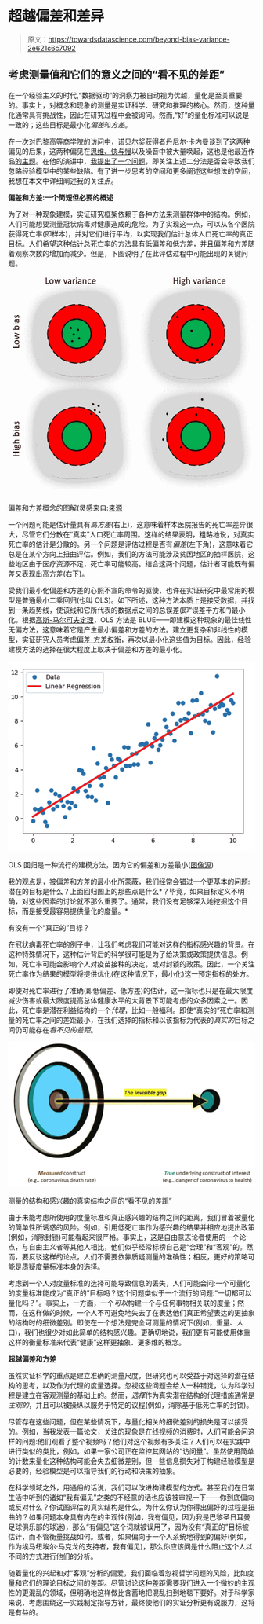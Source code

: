 # 超越偏差和差异

> 原文：<https://towardsdatascience.com/beyond-bias-variance-2e621c6c7092>

## 考虑测量值和它们的意义之间的“看不见的差距”

在一个经验主义的时代,“数据驱动”的洞察力被自动视为优越，量化是至关重要的。事实上，对概念和现象的测量是实证科学、研究和推理的核心。然而，这种量化通常具有挑战性，因此在研究过程中会被询问。然而,“好”的量化标准可以说是一致的；这些目标是最小化*偏差*和*方差*。

在一次对巴黎高等商学院的访问中，诺贝尔奖获得者丹尼尔·卡内曼谈到了这两种偏见的后果，这两种偏见在[思维、快与慢](https://www.amazon.com/Thinking-Fast-Slow-Daniel-Kahneman-ebook/dp/B00555X8OA/ref=sr_1_1?gclid=CjwKCAjwk_WVBhBZEiwAUHQCmaWqIwJIwwZfPQitwMzydkD7GWz6RFw34D5nwUeU76vU99znXn13mRoCWZgQAvD_BwE&hvadid=241636883754&hvdev=c&hvlocint=9067609&hvlocphy=9056252&hvnetw=g&hvqmt=e&hvrand=4017513470724740799&hvtargid=kwd-42799328994&hydadcr=21907_10171197&keywords=thinking+fast+thinking+slow&qid=1656588066&sr=8-1)以及噪音中被大量唤起，这也是他最近作品[的主题](https://www.amazon.com/Noise-Human-Judgment-Daniel-Kahneman/dp/0316451401)。在他的演讲中，[我提出了一个问题](http://www.youtube.com/watch?v=6X91ruTd6Fw&t=45m50s)，即关注上述二分法是否会导致我们忽略经验模型中的某些缺陷。有了进一步思考的空间和更多阐述这些想法的空间，我想在本文中详细阐述我的关注点。

**偏差和方差:一个简短但必要的概述**

为了对一种现象建模，实证研究框架依赖于各种方法来测量群体中的结构。例如，人们可能想要测量冠状病毒对健康造成的危险。为了实现这一点，可以从各个医院获得死亡率(即样本)，并对它们进行平均，以实现我们估计总体人口死亡率的真正目标。人们希望这种估计总死亡率的方法具有低偏差和低方差，并且偏差和方差随着观察次数的增加而减少。但是，下图说明了在此评估过程中可能出现的关键问题。

![](img/8110bda19aa5276a92afc232fbed1e54.png)

偏差和方差概念的图解(灵感来自:[来源](https://scott.fortmann-roe.com/docs/BiasVariance.html#:~:text=Understanding%20the%20Bias-Variance%20Tradeoff&text=When%20we%20discuss%20prediction%20models,to%20minimize%20bias%20and%20variance)

一个问题可能是估计量具有*高方差*(右上)，这意味着样本医院报告的死亡率差异很大，尽管它们分散在“真实”人口死亡率周围。这样的结果表明，粗略地说，对真实死亡率的估计是分散的。另一个问题是评估过程是否有*偏差*(左下角)，这意味着它总是在某个方向上扭曲评估。例如，我们的方法可能涉及贫困地区的抽样医院，这些地区由于医疗资源不足，死亡率可能较高。结合这两个问题，估计者可能既有偏差又表现出高方差(右下)。

受我们最小化偏差和方差的心照不宣的命令的驱使，也许在实证研究中最常用的模型是普通最小二乘回归(也叫 OLS)。如下所述，这种方法本质上是接受数据，并找到一条趋势线，使该线和它所代表的数据点之间的总误差(即“误差平方和”)最小化。根据[高斯-马尔可夫定理](https://en.wikipedia.org/wiki/Gauss%E2%80%93Markov_theorem)，OLS 方法是 BLUE——即建模这种现象的最佳线性无偏方法，这意味着它是产生最小偏差和方差的方法。建立更复杂和非线性的模型，实证研究人员考虑[偏差-方差权衡](https://medium.com/@itbodhi/bias-and-variance-trade-off-542b57ac7ff4#:~:text=Finding%20the%20right%20balance%20between,variance%20will%20decrease%20the%20bias.)，再次以最小化这些值为目标。因此，经验建模方法的选择在很大程度上取决于偏差和方差的最小化。

![](img/92522e136bb4b1c64c5f50a1924bc712.png)

OLS 回归是一种流行的建模方法，因为它的偏差和方差最小([图像源](https://www.researchgate.net/figure/Linear-Regression-model-sample-illustration_fig3_340271573))

我的观点是，被偏差和方差的最小化所蒙蔽，我们经常会错过一个更基本的问题:潜在的目标是什么？上面回归图上的那些点是什么*？毕竟，如果目标定义不明确，对这些因素的讨论就不那么重要了。通常，我们没有足够深入地挖掘这个目标，而是接受最容易提供量化的度量。*

有没有一个“真正的”目标？

在冠状病毒死亡率的例子中，让我们考虑我们可能对这样的指标感兴趣的背景。在这种特殊情况下，这种估计背后的科学很可能是为了给决策或政策提供信息。例如，死亡率可能会影响个人对疫苗接种的决定，或对封锁的政策。因此，一个关注死亡率作为结果的模型将提供优化(在这种情况下，最小化)这一预定指标的处方。

即使对死亡率进行了准确(即低偏差、低方差)的估计，这一指标也只是在最大限度减少伤害或最大限度提高总体健康水平的大背景下可能考虑的众多因素之一。因此，死亡率是潜在利益结构的一个*代理*，比如一般福利。即使“真实的”死亡率和测量的死亡率之间的差距最小，在我们选择的指标和以该指标为代表的*真实的*目标之间仍可能存在*看不见的差距*。

![](img/d3e62f08084a81b6c0e79f6de79edd32.png)

测量的结构和感兴趣的真实结构之间的“看不见的差距”

由于未能考虑所使用的度量标准和真正感兴趣的结构之间的距离，我们冒着被量化的简单性所诱惑的风险。例如，引用低死亡率作为感兴趣的结果并相应地提出政策(例如，消除封锁)可能看起来很严格。事实上，这是自由意志论者使用的一个论点，与自由主义者等其他人相比，他们似乎经常标榜自己是“合理”和“客观”的。然而，要反驳这样的论点，人们不需要依靠质疑测量的准确性；相反，更好的策略可能是质疑度量标准本身的选择。

考虑到一个人对度量标准的选择可能导致信息的丢失，人们可能会问:一个可量化的度量标准能成为“真正的”目标吗？这个问题类似于一个流行的问题:“一切都可以量化吗？”。事实上，一方面，一个*可以*构建一个与任何事物相关联的度量；然而，在这样做的时候，一个人不可避免地失去了在表达他们真正希望表达的更抽象的结构时的细微差别。即使在一个想法是完全可测量的情况下(例如，重量、人口)，我们也很少对如此简单的结构感兴趣。更确切地说，我们更有可能使用体重这样的衡量标准来代表“健康”这样更抽象、更多维的概念。

**超越偏差和方差**

虽然实证科学的重点是建立准确的测量尺度，但研究也可以受益于对选择的潜在结构的思考，以及作为代理的度量选择。忽视这些问题会给人一种错觉，认为科学过程是建立在客观测量的基础上的。然而，*选择*作为真实潜在结构的代理措施通常是*主观的*，并且可以被操纵以服务于特定的议程(例如，消除基于低死亡率的封锁)。

尽管存在这些问题，但在某些情况下，与量化相关的细微差别的损失是可以接受的。例如，当我发表一篇论文，关注的现象是在线视频的消费时，人们可能会问这样的问题:他们观看了整个视频吗？他们对这个视频有多关注？人们可以在实践中进行类似的类比，例如，如果一家公司正在监控其网站的“访问量”。虽然使用简单的计数来量化这种结构可能会失去细微差别，但一些信息损失对于构建经验模型是必要的，经验模型是可以指导我们的行动和决策的抽象。

在科学领域之外，用通俗的话说，我们可以改进构建模型的方式。甚至我们在日常生活中听到的诸如“我有偏见”之类的不经意的话也应该被审视一下——你到底偏向或反对什么？你试图评估的真实结构是什么，为什么你认为你得出偏好的过程是扭曲的？如果问题本身具有内在的主观性(例如，我有偏见，因为我是巴黎圣日耳曼足球俱乐部的球迷)，那么“有偏见”这个词就被误用了，因为没有“真正的”目标被估计，而不管衡量挑战如何。或者，如果偏向于一个人系统地得到的偏好(例如，作为埃马纽埃尔·马克龙的支持者，我有偏见)，那么你应该问是什么阻止这个人以不同的方式进行他们的分析。

随着量化的兴起和对“客观”分析的偏爱，我们面临着忽视哲学问题的风险，比如度量和它们的理论目标之间的差距。尽管讨论这种差距需要我们进入一个微妙的主观性的更混乱的领域，但明确地这样做比含蓄地把混乱扫到地毯下要好。对于科学家来说，考虑围绕这一实践制定指导方针，最终使他们的实证分析更有说服力，这将是有益的。